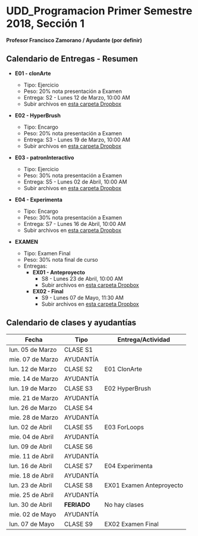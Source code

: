 # UDD_Programacion Primer Semestre 2018, Sección 1
**Profesor Francisco Zamorano / Ayudante (por definir)**

## Calendario de Entregas - Resumen
* **E01 - clonArte**
  * Tipo: Ejercicio
  * Peso: 20% nota presentación a Examen
  * Entrega: S2 - Lunes 12 de Marzo, 10:00 AM
  * Subir archivos en [esta carpeta Dropbox](https://www.dropbox.com/request/9Be2Hkf0lGz9drn4j9E3)


* **E02 - HyperBrush**
  * Tipo: Encargo
  * Peso: 20% nota presentación a Examen
  * Entrega: S3 - Lunes 19 de Marzo, 10:00 AM
  * Subir archivos en [esta carpeta Dropbox](https://www.dropbox.com/request/uemNGSKd5aikBNctpo6A)


* **E03 - patronInteractivo**
  * Tipo: Ejercicio
  * Peso: 30% nota presentación a Examen
  * Entrega: S5 - Lunes 02 de Abril, 10:00 AM
  * Subir archivos en [esta carpeta Dropbox](https://www.dropbox.com/request/1FfwXQyn1LxxlfDtzi86)


* **E04 - Experimenta**
  * Tipo: Encargo
  * Peso: 30% nota presentación a Examen
  * Entrega: S7 - Lunes 16 de Abril, 10:00 AM
  * Subir archivos en [esta carpeta Dropbox](https://www.dropbox.com/request/mBzWfjrQiVWATlhwM5Aw?oref=e)


* **EXAMEN**
  * Tipo: Examen Final
  * Peso: 30% nota final de curso
  * Entregas:
    * **EX01 - Anteproyecto**
      * S8 - Lunes 23 de Abril, 10:00 AM
      * Subir archivos en [esta carpeta Dropbox](https://www.dropbox.com/request/tfCuEqhK3bUGllmY2xLn)
    * **EX02 - Final**
      * S9 - Lunes 07 de Mayo, 11:30 AM
      * Subir archivos en [esta carpeta Dropbox](https://www.dropbox.com/request/FVLTklM4B7ohWIsxkl8m)


## Calendario de clases y ayudantías


Fecha | Tipo | Entrega/Actividad
------------ | ------------- | ---
lun. 05 de Marzo	| CLASE	S1	|
mie. 07 de Marzo	| AYUDANTÍA	|
lun. 12 de Marzo	| CLASE	S2	| E01 ClonArte
mie. 14 de Marzo	| AYUDANTÍA	|
lun. 19 de Marzo	| CLASE	S3	| E02 HyperBrush
mie. 21 de Marzo	| AYUDANTÍA	|
lun. 26 de Marzo	| CLASE	S4	|
mie. 28 de Marzo	| AYUDANTÍA	|
lun. 02 de Abril	| CLASE	S5	| E03 ForLoops
mie. 04 de Abril	| AYUDANTÍA	|
lun. 09 de Abril	| CLASE	S6	|
mie. 11 de Abril	| AYUDANTÍA	|
lun. 16 de Abril	| CLASE	S7	| E04 Experimenta
mie. 18 de Abril	| AYUDANTÍA	|
lun. 23 de Abril	| CLASE	S8	| EX01 Examen Anteproyecto
mie. 25 de Abril	| AYUDANTÍA	|
lun. 30 de Abril	| **FERIADO**	| No hay clases
mie. 02 de Mayo	| AYUDANTÍA	|
lun. 07 de Mayo	| CLASE	S9	| EX02 Examen Final
